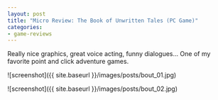 ```yaml
---
layout: post
title: "Micro Review: The Book of Unwritten Tales (PC Game)"
categories:
- game-reviews
---
```



Really nice graphics, great voice acting, funny dialogues... One of my favorite point and click adventure games. 


![screenshot]({{ site.baseurl }}/images/posts/bout_01.jpg)

![screenshot]({{ site.baseurl }}/images/posts/bout_02.jpg)


